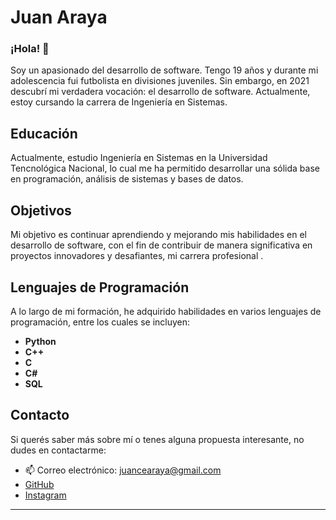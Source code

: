 # Juan Araya 

### ¡Hola! 👋

Soy un apasionado del desarrollo de software. Tengo 19 años y durante mi adolescencia fui futbolista en divisiones juveniles. Sin embargo, en 2021 descubrí mi verdadera vocación: el desarrollo de software. Actualmente, estoy cursando la carrera de Ingeniería en Sistemas.

## Educación

Actualmente, estudio Ingeniería en Sistemas en la Universidad Tencnológica Nacional, lo cual me ha permitido desarrollar una sólida base en programación, análisis de sistemas y bases de datos.

## Objetivos

Mi objetivo es continuar aprendiendo y mejorando mis habilidades en el desarrollo de software, con el fin de contribuir de manera significativa en proyectos innovadores y desafiantes, mi carrera profesional .


## Lenguajes de Programación

A lo largo de mi formación, he adquirido habilidades en varios lenguajes de programación, entre los cuales se incluyen:

- **Python**
- **C++**
- **C**
- **C#**
- **SQL**


## Contacto

Si querés saber más sobre mí o tenes alguna propuesta interesante, no dudes en contactarme:

- 📫 Correo electrónico: [juancearaya@gmail.com](juancearaya@gmail.com)
- [GitHub](https://github.com/juanary)
- [Instagram](https://www.instagram.com/juanarayaa_/)

---
